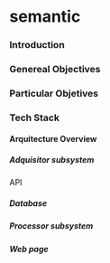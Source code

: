 # semantic

### Introduction


### Genereal Objectives

### Particular Objetives

### Tech Stack

#### Arquitecture Overview
##### Adquisitor subsystem

API





##### Database
##### Processor subsystem
##### Web page
